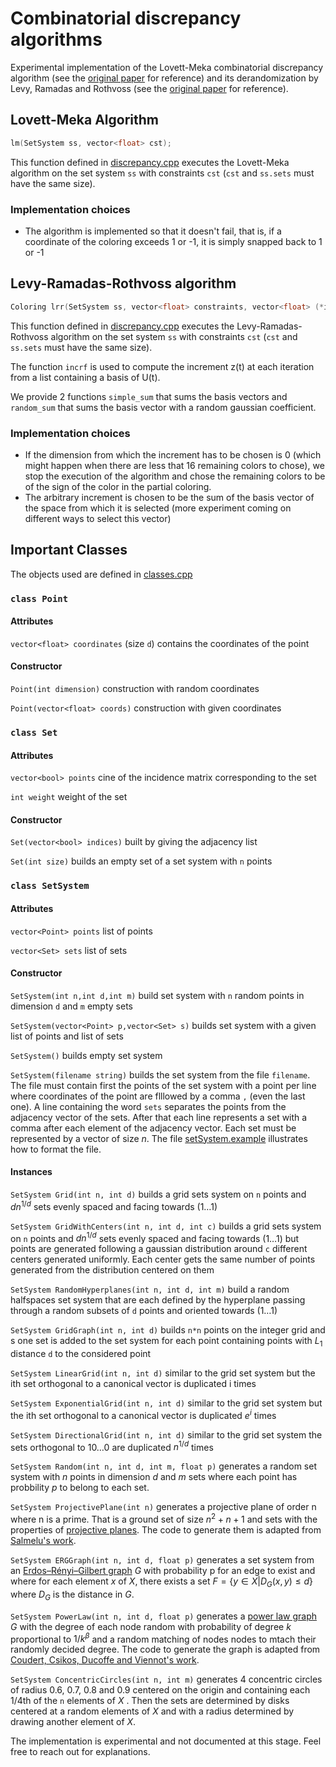# Combinatorial discrepancy algorithms

Experimental implementation of the Lovett-Meka combinatorial discrepancy algorithm (see the [original paper](https://epubs.siam.org/doi/abs/10.1137/130929400) for reference) and its derandomization by Levy, Ramadas and Rothvoss (see the [original paper](https://link.springer.com/chapter/10.1007/978-3-319-59250-3_31) for reference).

## Lovett-Meka Algorithm

```c++
lm(SetSystem ss, vector<float> cst);
```

This function defined in [discrepancy.cpp](./discrepancy.cpp) executes the Lovett-Meka algorithm on the set system `ss` with constraints `cst` (`cst` and `ss.sets` must have the same size).

### Implementation choices

- The algorithm is implemented so that it doesn't fail, that is, if a coordinate of the coloring exceeds 1 or -1, it is simply snapped back to 1 or -1

## Levy-Ramadas-Rothvoss algorithm

```c++
Coloring lrr(SetSystem ss, vector<float> constraints, vector<float> (*incrf)(vector<vector<float>>))
```

This function defined in [discrepancy.cpp](./discrepancy.cpp) executes the Levy-Ramadas-Rothvoss algorithm on the set system `ss` with constraints `cst` (`cst` and `ss.sets` must have the same size). 

The function `incrf` is used to compute the increment z(t) at each iteration from a list containing a basis of U(t).

We provide 2 functions `simple_sum` that sums the basis vectors and `random_sum` that sums the basis vector with a random gaussian coefficient.

### Implementation choices

- If the dimension from which the increment has to be chosen is 0 (which might happen when there are less that 16 remaining colors to chose), we stop the execution of the algorithm and chose the remaining colors to be of the sign of the color in the partial coloring.
- The arbitrary increment is chosen to be the sum of the basis vector of the space from which it is selected (more experiment coming on different ways to select this vector)

## Important Classes

The objects used are defined in [classes.cpp](./classes.cpp)

### `class Point`

#### Attributes

`vector<float> coordinates` (size `d`) contains the coordinates of the point

#### Constructor

`Point(int dimension)` construction with random coordinates

`Point(vector<float> coords)` construction with given coordinates

### `class Set`

#### Attributes

`vector<bool> points` cine of the incidence matrix corresponding to the set

`int weight` weight of the set

#### Constructor

`Set(vector<bool> indices)` built by giving the adjacency list

`Set(int size)` builds an empty set of a set system with `n` points

### `class SetSystem`

#### Attributes

`vector<Point> points` list of points

`vector<Set> sets` list of sets

#### Constructor

`SetSystem(int n,int d,int m)` build set system with `n` random points in dimension `d` and `m` empty sets

`SetSystem(vector<Point> p,vector<Set> s)` builds set system with a given list of points and list of sets

`SetSystem()` builds empty set system

`SetSystem(filename string)` builds the set system from the file `filename`. The file must contain first the points of the set system with a point per line where coordinates of the point are flllowed by a comma `,` (even the last one). A line containing the word `sets` separates the points from the adjacency vector of the sets. After that each line represents a set with a comma after each element of the adjacency vector. Each set must be represented by a vector of size $n$. The file [setSystem.example](./setSystem.example) illustrates how to format the file.

#### Instances

`SetSystem Grid(int n, int d)` builds a grid sets system on `n` points and $dn^{1/d}$ sets  evenly spaced and facing towards $(1\ldots 1)$

`SetSystem GridWithCenters(int n, int d, int c)` builds a grid sets system on `n` points and $dn^{1/d}$ sets  evenly spaced and facing towards $(1\ldots 1)$ but points are generated following a gaussian distribution around `c` different centers generated uniformly. Each center gets the same number of points generated from the distribution centered on them

`SetSystem RandomHyperplanes(int n, int d, int m)` build a random halfspaces set system that are each defined by the hyperplane passing through a random subsets of `d` points and oriented towards $(1\ldots 1)$

`SetSystem GridGraph(int n, int d)` builds `n*n` points on the integer grid and s one set is added to the set system for each point containing points with $L_1$ distance `d` to the considered point

`SetSystem LinearGrid(int n, int d)` similar to the grid set system but the ith set orthogonal to a canonical vector is duplicated i times

`SetSystem ExponentialGrid(int n, int d)` similar to the grid set system but the ith set orthogonal to a canonical vector is duplicated $e^i$ times

`SetSystem DirectionalGrid(int n, int d)` similar to the grid set system the sets orthogonal to $1 0 \ldots 0$ are duplicated $n^{1/d}$ times

`SetSystem Random(int n, int d, int m, float p)` generates a random set system with $n$ points in dimension $d$ and $m$ sets where each point has probbility $p$ to belong to each set.

`SetSystem ProjectivePlane(int n)` generates a projective plane of order n where n is a prime. That is a ground set of size $n^2+n+1$ and sets with the properties of [projective planes](https://en.wikipedia.org/wiki/Projective_plane). The code to generate them is adapted from [Salmelu's work](https://github.com/Salmelu/ProjectivePlane).

`SetSystem ERGGraph(int n, int d, float p)` generates a set system from an [Erdos–Rényi–Gilbert graph](https://en.wikipedia.org/wiki/Erd%C5%91s%E2%80%93R%C3%A9nyi_model) $G$ with probability p for an edge to exist and where for each element $x$ of $X$, there exists a set $F = \{y \in X \vert D_G(x,y) \le d\}$ where $D_G$ is the distance in $G$.

`SetSystem PowerLaw(int n, int d, float p)` generates a [power law graph](https://mathweb.ucsd.edu/~fan/power.pdf) $G$ with the degree of each node random with probability of degree $k$ proportional to $1/k^{\beta}$ and a random matching of nodes nodes to mtach their randomly decided degree. The code to generate the graph is adapted from [Coudert, Csikos, Ducoffe and Viennot's work](https://gitlab.inria.fr/viennot/graph-vcdim).

`SetSystem ConcentricCircles(int n, int m)` generates 4 concentric circles of radius 0.6, 0.7, 0.8 and 0.9 centered on the origin and containing each 1/4th of the `n` elements of $X$ . Then the sets are determined by disks centered at a random elements of $X$ and with a radius determined by drawing another element of $X$. 

The implementation is experimental and not documented at this stage. Feel free to reach out for explanations.
